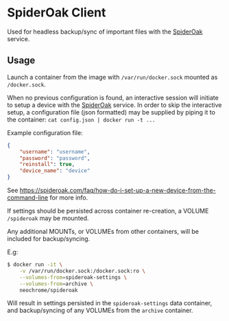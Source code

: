 # SpiderOak Client
Used for headless backup/sync of important files with the [SpiderOak] service.

## Usage
Launch a container from the image with `/var/run/docker.sock` mounted as `/docker.sock`.

When no previous configuration is found, an interactive session will initiate to setup a
device with the [SpiderOak] service. In order to skip the interactive setup, a configuration file
(json formatted) may be supplied by piping it to the container: `cat config.json | docker run -t ...`

Example configuration file:
```json
{
	"username": "username",
	"password": "password",
	"reinstall": true,
	"device_name": "device"
}
```
See <https://spideroak.com/faq/how-do-i-set-up-a-new-device-from-the-command-line> for more info.

If settings should be persisted across container re-creation, a VOLUME `/spideroak` may be mounted.

Any additional MOUNTs, or VOLUMEs from other containers, will be included for backup/syncing.

E.g:
```sh
$ docker run -it \
	-v /var/run/docker.sock:/docker.sock:ro \
	--volumes-from=spideroak-settings \
	--volumes-from=archive \
	neochrome/spideroak
```
Will result in settings persisted in the `spideroak-settings` data container, and backup/syncing of
any VOLUMEs from the `archive` container.

[SpiderOak]: https://spideroak.com

